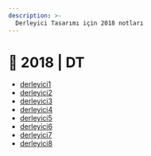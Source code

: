 ```yaml
---
description: >-
  Derleyici Tasarımı için 2018 notları
---
```


# 📅 2018 \| DT

<!--YPackage.YGitbookIntegration-tarafından-otomatik-oluşturulmuştur-->

- [derleyici1](derleyici1.pdf)
- [derleyici2](derleyici2.pdf)
- [derleyici3](derleyici3.pdf)
- [derleyici4](derleyici4.pdf)
- [derleyici5](derleyici5.pdf)
- [derleyici6](derleyici6.pdf)
- [derleyici7](derleyici7.pdf)
- [derleyici8](derleyici8.pdf)

<!--YPackage.YGitbookIntegration-tarafından-otomatik-oluşturulmuştur-->
